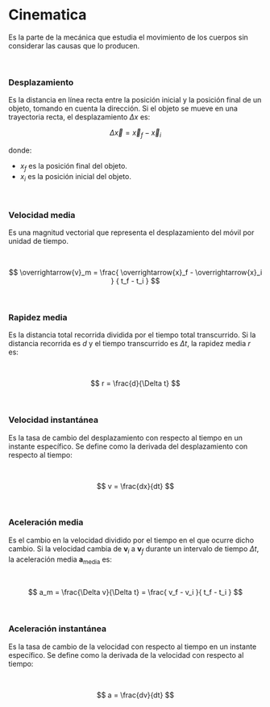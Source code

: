 # Cinematica
<div style="width: 100%; margin: .5rem 0;"></div>

Es la parte de la mecánica que estudia el movimiento de los cuerpos sin considerar las causas que lo producen.

<br />

### Desplazamiento
<div style="width: 100%; margin: .5rem 0;"></div>

Es la distancia en línea recta entre la posición inicial y la posición final de un objeto, tomando en cuenta la dirección. Si el objeto se mueve en una trayectoria recta, el desplazamiento $\Delta x$ es:
<br />

$$
\Delta\overrightarrow{x}  = \overrightarrow{x}_f - \overrightarrow{x}_i
$$

donde:
- $x_f$ es la posición final del objeto.
- $x_i$ es la posición inicial del objeto.

<br />

### Velocidad media
<div style="width: 100%; margin: .5rem 0;"></div>

Es una magnitud vectorial que representa el desplazamiento del móvil por unidad de tiempo.

<br />

$$
\overrightarrow{v}_m = \frac{ \overrightarrow{x}_f - \overrightarrow{x}_i } { t_f - t_i }
$$

<br />

### Rapidez media
<div style="width: 100%; margin: .5rem 0;"></div>

Es la distancia total recorrida dividida por el tiempo total transcurrido. Si la distancia recorrida es $d$ y el tiempo transcurrido es $\Delta t$, la rapidez media $r$ es:

<br />

$$
r = \frac{d}{\Delta t}
$$

<br />

###  Velocidad instantánea
<div style="width: 100%; margin: .5rem 0;"></div>

Es la tasa de cambio del desplazamiento con respecto al tiempo en un instante específico. Se define como la derivada del desplazamiento con respecto al tiempo:

<br />

$$
v = \frac{dx}{dt}
$$

<br />

### Aceleración media
<div style="width: 100%; margin: .5rem 0;"></div>

Es el cambio en la velocidad dividido por el tiempo en el que ocurre dicho cambio. Si la velocidad cambia de $\mathbf{v}_i$ a $\mathbf{v}_f$ durante un intervalo de tiempo $\Delta t$, la aceleración media $\mathbf{a}_{\text{media}}$ es:

<br />

$$
a_m = \frac{\Delta v}{\Delta t} = \frac{ v_f - v_i }{ t_f - t_i }
$$

<br />

### Aceleración instantánea
<div style="width: 100%; margin: .5rem 0;"></div>

Es la tasa de cambio de la velocidad con respecto al tiempo en un instante específico. Se define como la derivada de la velocidad con respecto al tiempo:

<br />

$$
a = \frac{dv}{dt}
$$